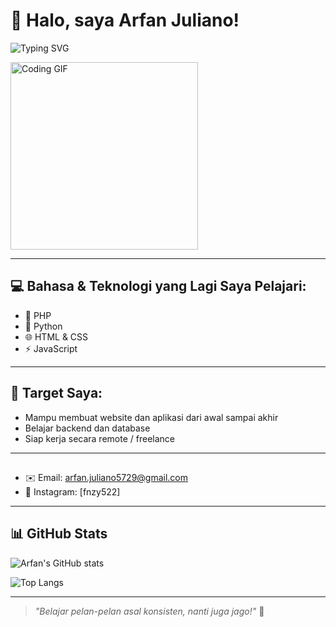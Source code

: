 # 👋 Halo, saya Arfan Juliano!

![Typing SVG](https://readme-typing-svg.demolab.com?font=Fira+Code&pause=1000&color=00F7FF&center=true&vCenter=true&width=500&lines=Halo,+nama+saya+Arfan+Juliano.;Lagi+belajar+PHP,+Python,+HTML,+CSS,+JavaScript.;Selamat+datang+di+profil+GitHub+saya!)

<img src="https://media.giphy.com/media/ZVik7pBtu9dNS/giphy.gif" width="300" alt="Coding GIF" />

---

## 💻 Bahasa & Teknologi yang Lagi Saya Pelajari:
- 🐘 PHP
- 🐍 Python
- 🌐 HTML & CSS
- ⚡ JavaScript

---

## 🎯 Target Saya:
- Mampu membuat website dan aplikasi dari awal sampai akhir
- Belajar backend dan database
- Siap kerja secara remote / freelance

---

## 
- ✉️ Email: arfan.juliano5729@gmail.com
- 📸 Instagram: [fnzy522]

---

## 📊 GitHub Stats

![Arfan's GitHub stats](https://github-readme-stats.vercel.app/api?username=arfan198&show_icons=true&theme=tokyonight)

![Top Langs](https://github-readme-stats.vercel.app/api/top-langs/?username=arfan198&layout=compact&theme=tokyonight)

---

> *"Belajar pelan-pelan asal konsisten, nanti juga jago!"* 💪

